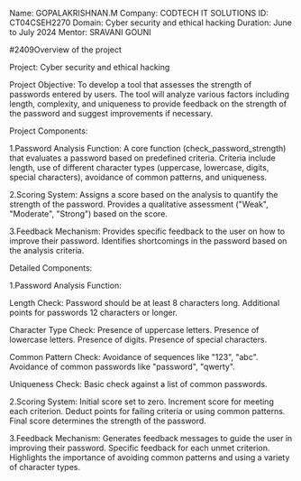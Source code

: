 Name: GOPALAKRISHNAN.M
Company: CODTECH IT SOLUTIONS
ID: CT04CSEH2270
Domain: Cyber security and ethical hacking
Duration: June to July 2024
Mentor: SRAVANI GOUNI

#2409Overview of the project

Project: Cyber security and ethical hacking

Project Objective:
To develop a tool that assesses the strength of passwords entered by users. The tool will analyze various factors including length, complexity, and uniqueness to provide feedback on the strength of the password and suggest improvements if necessary.

Project Components:

1.Password Analysis Function:
A core function (check_password_strength) that evaluates a password based on predefined criteria.
Criteria include length, use of different character types (uppercase, lowercase, digits, special characters), avoidance of common patterns, and uniqueness.

2.Scoring System:
Assigns a score based on the analysis to quantify the strength of the password.
Provides a qualitative assessment ("Weak", "Moderate", "Strong") based on the score.

3.Feedback Mechanism:
Provides specific feedback to the user on how to improve their password.
Identifies shortcomings in the password based on the analysis criteria.

Detailed Components:

1.Password Analysis Function:

Length Check:
Password should be at least 8 characters long.
Additional points for passwords 12 characters or longer.

Character Type Check:
Presence of uppercase letters.
Presence of lowercase letters.
Presence of digits.
Presence of special characters.

Common Pattern Check:
Avoidance of sequences like "123", "abc".
Avoidance of common passwords like "password", "qwerty".

Uniqueness Check:
Basic check against a list of common passwords.

2.Scoring System:
Initial score set to zero.
Increment score for meeting each criterion.
Deduct points for failing criteria or using common patterns.
Final score determines the strength of the password.

3.Feedback Mechanism:
Generates feedback messages to guide the user in improving their password.
Specific feedback for each unmet criterion.
Highlights the importance of avoiding common patterns and using a variety of character types.
